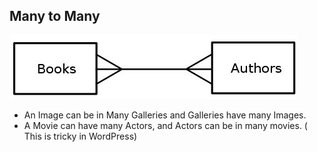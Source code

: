 ##  Many to Many

![One to Many](resources/ManytoMany.jpg)

* An Image can be in Many Galleries and Galleries have many Images.
* A Movie can have many Actors, and Actors can be in many movies. ( This is tricky in WordPress)
